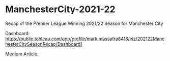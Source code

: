# ManchesterCity-2021-22
Recap of the Premier League Winning 2021/22 Season for Manchester City

Dashboard: https://public.tableau.com/app/profile/mark.massafra8418/viz/202122ManchesterCitySeasonRecap/Dashboard1

Medium Article: 

